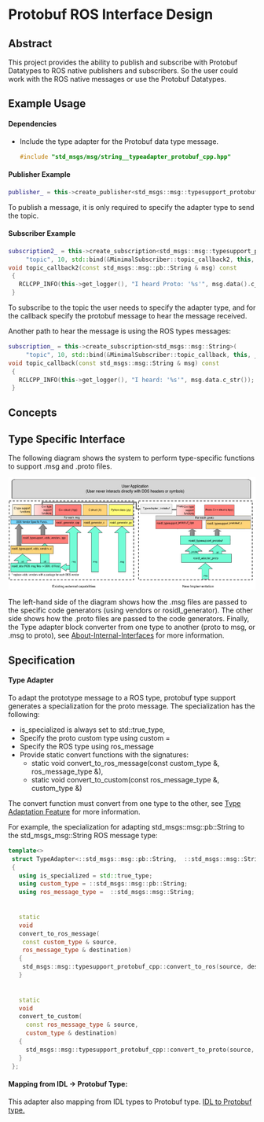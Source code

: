 # Protobuf ROS Interface Design
## Abstract
This project provides the ability to publish and subscribe with Protobuf Datatypes to ROS native publishers and subscribers. So the user could work with the ROS native messages or use the Protobuf Datatypes.

## Example Usage

#### Dependencies

* Include the type adapter for the Protobuf data type message.
    ```cpp
    #include "std_msgs/msg/string__typeadapter_protobuf_cpp.hpp"
    ```
#### Publisher Example
```cpp
publisher_ = this->create_publisher<std_msgs::msg::typesupport_protobuf_cpp::StringTypeAdapter>("topic", 10);
```
To publish a message, it is only required to specify the adapter type to send the topic.

#### Subscriber Example
```cpp
subscription2_ = this->create_subscription<std_msgs::msg::typesupport_protobuf_cpp::StringTypeAdapter>(
     "topic", 10, std::bind(&MinimalSubscriber::topic_callback2, this, _1));
void topic_callback2(const std_msgs::msg::pb::String & msg) const
 {
   RCLCPP_INFO(this->get_logger(), "I heard Proto: '%s'", msg.data().c_str());
 }
```
To subscribe to the topic the user needs to specify the adapter type, and for the callback specify the protobuf message to hear the message received.

Another path to hear the message is using the ROS types messages:

```cpp
subscription_ = this->create_subscription<std_msgs::msg::String>(
     "topic", 10, std::bind(&MinimalSubscriber::topic_callback, this, _1));
void topic_callback(const std_msgs::msg::String & msg) const
 {
   RCLCPP_INFO(this->get_logger(), "I heard: '%s'", msg.data.c_str());
 }

```

## Concepts
## Type Specific Interface
The following diagram shows the system to perform type-specific functions to support .msg and .proto files. 

 <p align="center">
        <img src ="images/flow_chart_type_support_generation.png" width = "600"/>
       </p>

The left-hand side of the diagram shows how the .msg files are passed to the specific code generators (using vendors or rosidl_generator). The other side shows how the .proto files are passed to the code generators. Finally, the Type adapter block converter from one type to another (proto to msg, or .msg to proto), see [About-Internal-Interfaces](https://docs.ros.org/en/humble/Concepts/Advanced/About-Internal-Interfaces.html) for more information. 


## Specification
#### Type Adapter
To adapt the prototype message to a ROS type, protobuf type support generates a specialization for the proto message. The specialization has the following:
* is_specialized is always set to  std::true_type,
* Specify the proto custom type using custom =
* Specify the ROS type using ros_message
* Provide static convert functions with the signatures:
  * static void convert_to_ros_message(const custom_type &, ros_message_type &),
  * static void convert_to_custom(const ros_message_type &, custom_type &)


The convert function must convert from one type to the other, see [Type Adaptation Feature](https://ros.org/reps/rep-2007.html) for more information.

For example, the specialization for adapting std_msgs::msg::pb::String to the std_msgs_msg::String ROS message type:

```cpp
template<>
 struct TypeAdapter<::std_msgs::msg::pb::String,  ::std_msgs::msg::String>
 {
   using is_specialized = std::true_type;
   using custom_type = ::std_msgs::msg::pb::String;
   using ros_message_type =  ::std_msgs::msg::String;


   static
   void
   convert_to_ros_message(
    const custom_type & source,
    ros_message_type & destination)
   {
    std_msgs::msg::typesupport_protobuf_cpp::convert_to_ros(source, destination);
   }


   static
   void
   convert_to_custom(
     const ros_message_type & source,
     custom_type & destination)
   {
     std_msgs::msg::typesupport_protobuf_cpp::convert_to_proto(source, destination);
   }
 };

```

#### Mapping from IDL -> Protobuf Type:
This adapter also mapping from IDL types to Protobuf type.
[IDL to Protobuf type.](rosidl_adapter_proto/rosidl_adapter_proto/__init__.py)